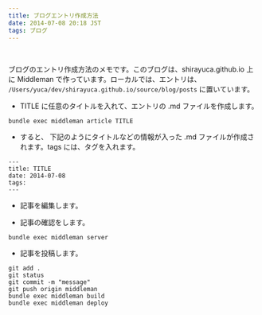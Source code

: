```yaml
---
title: ブログエントリ作成方法
date: 2014-07-08 20:18 JST
tags: ブログ
---
```


<br />

ブログのエントリ作成方法のメモです。このブログは、shirayuca.github.io 上に Middleman で作っています。ローカルでは、エントリは、
```/Users/yuca/dev/shirayuca.github.io/source/blog/posts```
に置いています。



+ TITLE に任意のタイトルを入れて、エントリの .md ファイルを作成します。

```
bundle exec middleman article TITLE
```


+ すると、 下記のようにタイトルなどの情報が入った .md ファイルが作成されます。tags には、タグを入れます。

```
---
title: TITLE
date: 2014-07-08
tags: 
---
```


+ 記事を編集します。

+ 記事の確認をします。

```
bundle exec middleman server
```


+ 記事を投稿します。

```
git add .
git status
git commit -m "message"
git push origin middleman
bundle exec middleman build
bundle exec middleman deploy
``` 


<br />
<br />
